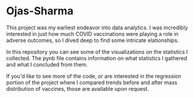 # Ojas-Sharma
This project was my earliest endeavor into data analytics. I was incredibly interested in just how much COVID vaccinations were playing a role in adverse outcomes, so I dived deep to find some intricate elationships. 



In this repository you can see some of the visualizations on the statistics I collected. The pynb file contains information on what statistics I gathered and what I concluded from them.

If you'd like to see more of the code, or are interested in the regression portion of the project where I compared trends before and after mass distribution of vaccines, those are available upon request.

